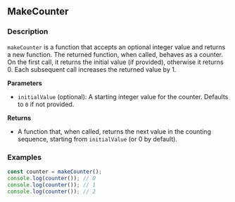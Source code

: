 ## MakeCounter

### Description
`makeCounter` is a function that accepts an optional integer value and returns a new function. The returned function, when called, behaves as a counter. On the first call, it returns the initial value (if provided), otherwise it returns 0. Each subsequent call increases the returned value by 1.

**Parameters**
- `initialValue` (optional): A starting integer value for the counter. Defaults to `0` if not provided.

**Returns**
- A function that, when called, returns the next value in the counting sequence, starting from `initialValue` (or 0 by default).

### Examples

```javascript
const counter = makeCounter();
console.log(counter()); // 0
console.log(counter()); // 1
console.log(counter()); // 2
```
